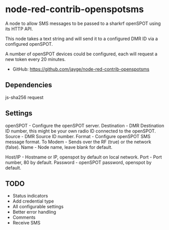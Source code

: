 # node-red-contrib-openspotsms

A node to allow SMS messages to be passed to a sharkrf openSPOT using its HTTP API.

This node takes a text string and will send it to a configured DMR ID via a configured openSPOT.

A number of openSPOT devices could be configured, each will request a new token every 20 minutes.

- GitHub:  https://github.com/jayge/node-red-contrib-openspotsms

## Dependencies 

js-sha256
request

## Settings

openSPOT - Configure the openSPOT server.
Destination - DMR Destination ID number, this might be your own radio ID connected to the openSPOT.
Source - DMR Source ID number.
Format - Configure openSPOT SMS message format.
To Modem - Sends over the RF (true) or the network (false).
Name - Node name, leave blank for default.

Host/IP - Hostname or IP, openspot by default on local network.
Port - Port number, 80 by default.
Password - openSPOT password, openspot by default.

## TODO

* Status indicators
* Add credential type
* All configurable settings
* Better error handling
* Comments
* Receive SMS
